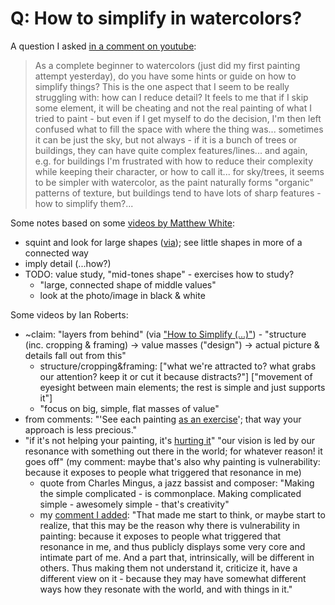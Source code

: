 # Q: How to simplify in watercolors?

A question I asked [in a comment on youtube](https://www.youtube.com/watch?v=Rlklt4dw6GA&lc=UgyvD2e_1YymuFuteJB4AaABAg):

> As a complete beginner to watercolors (just did my first painting attempt yesterday), 
do you have some hints or guide on how to simplify things? 
This is the one aspect that I seem to be really struggling with: 
how can I reduce detail? 
It feels to me that if I skip some element, 
it will be cheating and not the real painting of what I tried to paint - 
but even if I get myself to do the decision, 
I'm then left confused what to fill the space with where the thing was... 
sometimes it can be just the sky, but not always -
if it is a bunch of trees or buildings, they can have quite complex features/lines... 
and again, e.g. for buildings I'm frustrated with how to reduce their complexity 
while keeping their character, or how to call it... 
for sky/trees, it seems to be simpler with watercolor, as the paint naturally forms "organic" patterns of texture, 
but buildings tend to have lots of sharp features - how to simplify them?...

Some notes based on some [videos by Matthew White](
https://www.youtube.com/@learntopaintwatercolor/videos):
 - squint and look for large shapes ([via](https://www.youtube.com/watch?v=mB6jb5Sgjis));
   see little shapes in more of a connected way
 - imply detail (...how?) 
 - TODO: value study, "mid-tones shape" - exercises how to study?
   - "large, connected shape of middle values"
   - look at the photo/image in black & white

 Some videos by Ian Roberts:
  - ~claim: "layers from behind" (via ["How to Simplify (...)"](https://www.youtube.com/watch?v=bAcWM6rnnlA)) -
    "structure (inc. cropping & framing) -> value masses ("design") -> actual picture & details fall out from this"
    - structure/cropping&framing: \["what we're attracted to? what grabs our attention? keep it or cut it because distracts?"]
      \["movement of eyesight between main elements; the rest is simple and just supports it"]
    - "focus on big, simple, flat masses of value"
  - from comments: "'See each painting [as an exercise](https://www.youtube.com/watch?v=bAcWM6rnnlA&lc=UgxKCQhvZUGP-oJYgwJ4AaABAg)';
    that way your approach is less precious."
  - "if it's not helping your painting, it's [hurting it](https://www.youtube.com/watch?v=UezzD9pnK8s)"
    "our vision is led by our resonance with something out there in the world; for whatever reason! it goes off"
    (my comment: maybe that's also why painting is vulnerability: because it exposes to people what triggered that resonance in me)
    - quote from Charles Mingus, a jazz bassist and composer:
      "Making the simple complicated - is commonplace. Making complicated simple - awesomely simple - that's creativity"
    - my [comment I added](https://www.youtube.com/watch?v=UezzD9pnK8s&lc=Ugymqs08scvwBvB-5jB4AaABAg):
      "That made me start to think, or maybe start to realize, that
      this may be the reason why there is vulnerability in painting:
      because it exposes to people what triggered that resonance in me,
      and thus publicly displays some very core and intimate part of me.
      And a part that, intrinsically, will be different in others.
      Thus making them not understand it, criticize it, have a different view on it -
      because they may have somewhat different ways how they resonate with the world, and with things in it."
